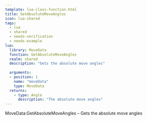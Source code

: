 ```yaml
---
template: lua-class-function.html
title: GetAbsoluteMoveAngles
icon: lua-shared
tags:
  - lua
  - shared
  - needs-verification
  - needs-example
lua:
  library: MoveData
  function: GetAbsoluteMoveAngles
  realm: shared
  description: "Gets the absolute move angles"
  
  arguments:
  - position: 1
    name: "moveData"
    type: MoveData
  returns:
    - type: Angle
      description: "The absolute move angles"
---
```


<div class="lua__search__keywords">
MoveData:GetAbsoluteMoveAngles &#x2013; Gets the absolute move angles
</div>
